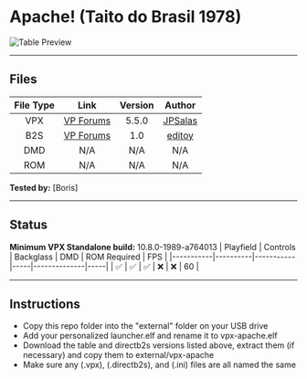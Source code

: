 # Apache! (Taito do Brasil 1978)

![Table Preview](https://github.com/LegendsUnchained/vpx-standalone-alp4k/blob/main/images/vpx-apache.jpg)

---

## Files
| File Type | Link | Version | Author |
|:---------:|:----:|:-------:|:------:|
| VPX | [VP Forums](https://www.vpforums.org/index.php?app=downloads&showfile=13885) | 5.5.0 | [JPSalas](https://www.vpforums.org/index.php?showuser=277) |
| B2S | [VP Forums](https://www.vpforums.org/index.php?app=downloads&showfile=13891) | 1.0 | [editoy](https://www.vpforums.org/index.php?showuser=80626) |
| DMD | N/A | N/A | N/A |
| ROM | N/A | N/A | N/A |

**Tested by:** [Boris]

---

## Status 
**Minimum VPX Standalone build:** 10.8.0-1989-a764013
| Playfield | Controls | Backglass | DMD | ROM Required | FPS | 
|-----------|----------|-----------|-----|--------------|-----|
| :white_check_mark: | :white_check_mark: | :white_check_mark: | :x: | :x: | 60 |

---

## Instructions
- Copy this repo folder into the "external" folder on your USB drive
- Add your personalized launcher.elf and rename it to vpx-apache.elf
- Download the table and directb2s versions listed above, extract them (if necessary) and copy them to external/vpx-apache
- Make sure any (.vpx), (.directb2s), and (.ini) files are all named the same
